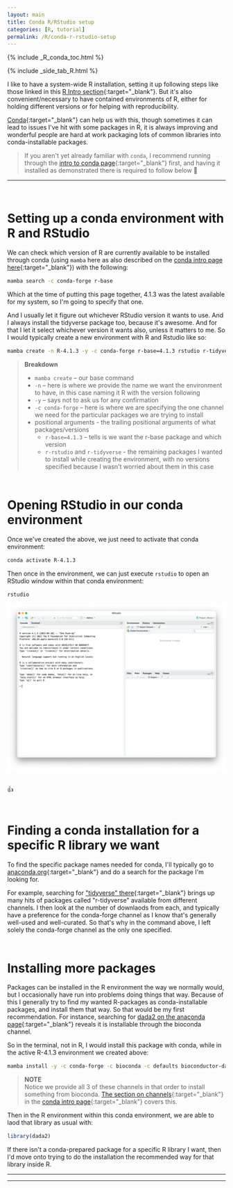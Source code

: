 ```yaml
---
layout: main
title: Conda R/RStudio setup
categories: [R, tutorial]
permalink: /R/conda-r-rstudio-setup
---
```


{% include _R_conda_toc.html %}

{% include _side_tab_R.html %}

I like to have a system-wide R installation, setting it up following steps like those linked in this [R Intro section](/R/basics#on-your-computer){:target="_blank"}. But it's also convenient/necessary to have contained environments of R, either for holding different versions or for helping with reproducibility. 

[Conda](https://conda.io/docs/){:target="_blank"} can help us with this, though sometimes it can lead to issues I've hit with some packages in R, it is always improving and wonderful people are hard at work packaging lots of common libraries into conda-installable packages. 

> If you aren't yet already familiar with `conda`, I recommend running through the [intro to conda page](/unix/conda-intro){:target="_blank"} first, and having it installed as demonstrated there is required to follow below 🙂

---
<br>

# Setting up a conda environment with R and RStudio

We can check which version of R are currently available to be installed through conda (using `mamba` here as also described on the [conda intro page here](/unix/conda-intro#bonus-mamba--5){:target="_blank"}) with the following: 

```bash
mamba search -c conda-forge r-base
```

Which at the time of putting this page together, 4.1.3 was the latest available for my system, so I'm going to specify that one.

And I usually let it figure out whichever RStudio version it wants to use. And I always install the tidyverse package too, because it's awesome. And for that I let it select whichever version it wants also, unless it matters to me. So I would typically create a new environment with R and Rstudio like so:


```bash
mamba create -n R-4.1.3 -y -c conda-forge r-base=4.1.3 rstudio r-tidyverse
```

> **Breakdown**
> * `mamba create` – our base command
> * `-n` – here is where we provide the name we want the environment to have, in this case naming it R with the version following
> * `-y` – says not to ask us for any confirmation
> * `-c conda-forge` – here is where we are specifying the one channel we need for the particular packages we are trying to install
> * positional arguments - the trailing positional arguments of what packages/versions
>   * `r-base=4.1.3` – tells is we want the r-base package and which version
>   * `r-rstudio` and `r-tidyverse` - the remaining packages I wanted to install while creating the environment, with no versions specified because I wasn't worried about them in this case

<hr style="height:10px; visibility:hidden;" />

# Opening RStudio in our conda environment

Once we've created the above, we just need to activate that conda environment:

```bash
conda activate R-4.1.3
```

Then once in the environment, we can just execute `rstudio` to open an RStudio window within that conda environment:

```bash
rstudio
```

<center><img src="../images/conda-rstudio.png"></center>
<br>


👍

<hr style="height:10px; visibility:hidden;" />

# Finding a conda installation for a specific R library we want
To find the specific package names needed for conda, I'll typically go to [anaconda.org](https://anaconda.org/){:target="_blank"} and do a search for the package I'm looking for. 

For example, searching for ["tidyverse" there](https://anaconda.org/search?q=tidyverse){:target="_blank"} brings up many hits of packages called "r-tidyverse" available from different channels. I then look at the number of downlaods from each, and typically have a preference for the conda-forge channel as I know that's generally well-used and well-curated. So that's why in the command above, I left solely the conda-forge channel as the only one specified. 

<hr style="height:10px; visibility:hidden;" />

# Installing more packages
Packages can be installed in the R environment the way we normally would, but I occasionally have run into problems doing things that way. Because of this I generally try to find my wanted R-packages as conda-installable packages, and install them that way. So that would be my first recommendation. For instance, searching for [dada2 on the anaconda page](https://anaconda.org/search?q=dada2){:target="_blank"} reveals it is installable through the bioconda channel. 

So in the terminal, not in R, I would install this package with conda, while in the active R-4.1.3 environment we created above:

```bash
mamba install -y -c conda-forge -c bioconda -c defaults bioconductor-dada2
```

> **NOTE**  
> Notice we provide all 3 of these channels in that order to install something from bioconda. [The section on channels](/unix/conda-intro#a-note-on-channels){:target="_blank"} in the [conda intro page](/unix/conda-intro){:target="_blank"} covers this. 

Then in the R environment within this conda environment, we are able to laod that library as usual with:

```r
library(dada2)
```

If there isn't a conda-prepared package for a specific R library I want, then I'd move onto trying to do the installation the recommended way for that library inside R. 

---
---
